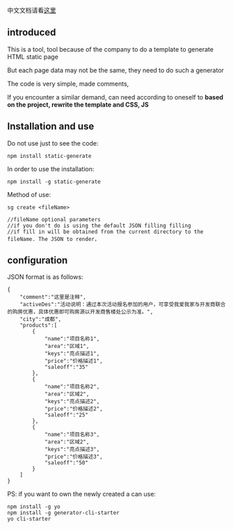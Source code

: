 中文文档请看[这里](https://github.com/liujians/static-generate/blob/master/zh-cn.md)

## introduced

This is a tool, tool because of the company to do a template to generate HTML static page

But each page data may not be the same, they need to do such a generator

The code is very simple, made comments,



If you encounter a similar demand, can need according to oneself to **based on the project, rewrite the template and CSS, JS**

## Installation and use

Do not use just to see the code:

	npm install static-generate

In order to use the installation:

	npm install -g static-generate


Method of use:

	sg create <fileName>
	
	//fileName optional parameters
	//if you don't do is using the default JSON filling filling
	//if fill in will be obtained from the current directory to the fileName. The JSON to render，

## configuration

JSON format is as follows:

	{
		"comment":"这里是注释",
		"activeDes":"活动说明：通过本次活动报名参加的用户，可享受我爱我家与开发商联合的购房优惠，具体优惠即可购房源以开发商售楼处公示为准。",
		"city":"成都",
		"products":[
			{
				"name":"项目名称1",
				"area":"区域1",
				"keys":"亮点描述1",
				"price":"价格描述1",
				"saleoff":"35"
			},
			{
				"name":"项目名称2",
				"area":"区域2",
				"keys":"亮点描述2",
				"price":"价格描述2",
				"saleoff":"25"
			},
			{
				"name":"项目名称3",
				"area":"区域2",
				"keys":"亮点描述3",
				"price":"价格描述3",
				"saleoff":"50"
			}
		]
	}

PS: if you want to own the newly created a can use:

	npm install -g yo
	npm install -g generator-cli-starter
	yo cli-starter
